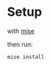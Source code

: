 # Setup

with [mise](https://mise.jdx.dev/configuration.html)


then run:

```bash
mise install
```
